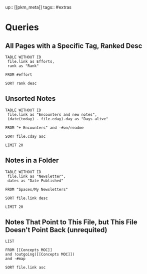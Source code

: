 up:: [[pkm_meta]]
tags:: #extras

# Queries

## All Pages with a Specific Tag, Ranked Desc

``` dataview
TABLE WITHOUT ID
 file.link as Efforts,
 rank as "Rank"

FROM #effort

SORT rank desc

```

## Unsorted Notes

``` dataview
TABLE WITHOUT ID
 file.link as "Encounters and new notes",
 (date(today) - file.cday).day as "Days alive"

FROM "+ Encounters" and -#on/readme 

SORT file.cday asc

LIMIT 20
```

## Notes in a Folder

``` dataview
TABLE WITHOUT ID
 file.link as "Newsletter",
 dates as "Date Published"

FROM "Spaces/My Newsletters"

SORT file.link desc

LIMIT 20
```

## Notes That Point to This File, but This File Doesn't Point Back (unrequited)

```dataview
LIST

FROM [[Concepts MOC]]
and !outgoing([[Concepts MOC]])
and -#map

SORT file.link asc
```
